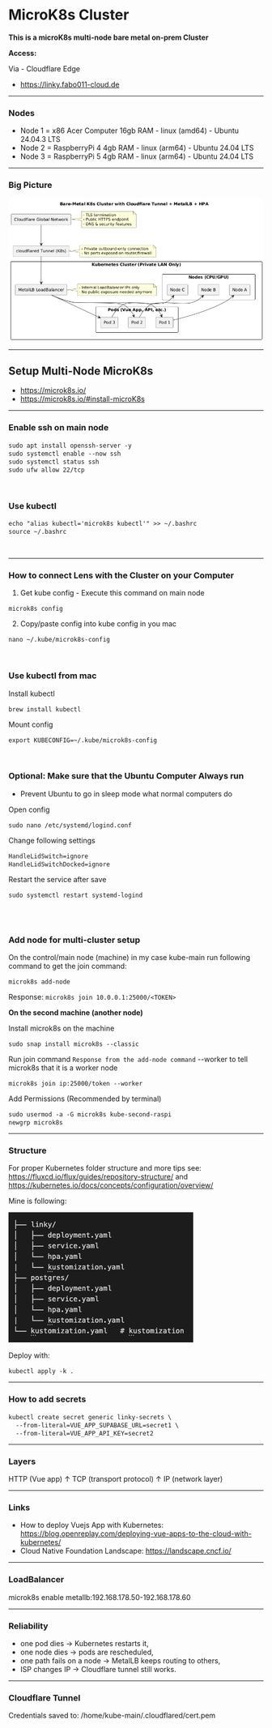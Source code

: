 # MicroK8s Cluster

**This is a microK8s multi-node bare metal on-prem Cluster**

**Access:**

Via - Cloudflare Edge
- https://linky.fabo011-cloud.de

---

### Nodes

- Node 1 = x86 Acer Computer 16gb RAM - linux (amd64) - Ubuntu 24.04.3 LTS
- Node 2 = RaspberryPi 4 4gb RAM - linux (arm64) - Ubuntu 24.04 LTS
- Node 3 = RaspberryPi 5 4gb RAM - linux (arm64) - Ubuntu 24.04 LTS

---

### Big Picture
![k8s big picture](./docs/bigpicture/bigpicture.png)

---

## Setup Multi-Node MicroK8s
- https://microk8s.io/
- https://microk8s.io/#install-microK8s

---

### Enable ssh on main node
```
sudo apt install openssh-server -y
sudo systemctl enable --now ssh
sudo systemctl status ssh
sudo ufw allow 22/tcp
```

<br>

### Use kubectl
```
echo "alias kubectl='microk8s kubectl'" >> ~/.bashrc
source ~/.bashrc
```

<br>

---

### How to connect Lens with the Cluster on your Computer
1. Get kube config - Execute this command on main node
```
microk8s config
```

2. Copy/paste config into kube config in you mac
```
nano ~/.kube/microk8s-config
```

<br>

### Use kubectl from mac
Install kubectl
```
brew install kubectl
```

Mount config
```
export KUBECONFIG=~/.kube/microk8s-config
```

<br>

### Optional: Make sure that the Ubuntu Computer Always run
- Prevent Ubuntu to go in sleep mode what normal computers do

Open config
```
sudo nano /etc/systemd/logind.conf
```

Change following settings
```
HandleLidSwitch=ignore
HandleLidSwitchDocked=ignore
```

Restart the service after save
```
sudo systemctl restart systemd-logind
```

<br>
<br>

### Add node for multi-cluster setup
On the control/main node (machine) in my case kube-main run following command to get the join command:
```
microk8s add-node
```

Response: `microk8s join 10.0.0.1:25000/<TOKEN>`

**On the second machine (another node)**

Install microk8s on the machine
```
sudo snap install microk8s --classic
```

Run join command `Response from the add-node command` --worker to tell microk8s that it is a worker node
```
microk8s join ip:25000/token --worker
```

Add Permissions (Recommended by terminal)
```
sudo usermod -a -G microk8s kube-second-raspi
newgrp microk8s
```

---

### Structure
For proper Kubernetes folder structure and more tips see: https://fluxcd.io/flux/guides/repository-structure/ and https://kubernetes.io/docs/concepts/configuration/overview/

Mine is following:

![k8s folder structure](./docs/images/k8s-folder-structure.png)


Deploy with:
```
kubectl apply -k .
```

---

### How to add secrets
```
kubectl create secret generic linky-secrets \
  --from-literal=VUE_APP_SUPABASE_URL=secret1 \
  --from-literal=VUE_APP_API_KEY=secret2
```

---

### Layers
HTTP (Vue app)
   ↑
TCP (transport protocol)
   ↑
IP  (network layer)

---

### Links
- How to deploy Vuejs App with Kubernetes: https://blog.openreplay.com/deploying-vue-apps-to-the-cloud-with-kubernetes/
- Cloud Native Foundation Landscape: https://landscape.cncf.io/ 

---

### LoadBalancer
microk8s enable metallb:192.168.178.50-192.168.178.60

---

### Reliability
- one pod dies → Kubernetes restarts it,
- one node dies → pods are rescheduled,
- one path fails on a node → MetalLB keeps routing to others,
- ISP changes IP → Cloudflare tunnel still works.

---

### Cloudflare Tunnel
Credentials saved to: /home/kube-main/.cloudflared/cert.pem